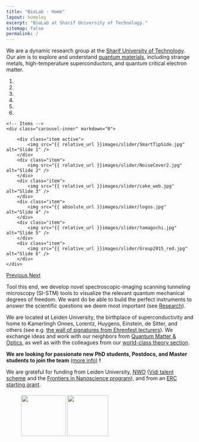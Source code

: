 ```yaml
---
title: "BioLab - Home"
layout: homelay
excerpt: "BioLab at Sharif University of Technology."
sitemap: false
permalink: /
---
```


We are a dynamic research group at the [Sharif University of Technology](http://www.sharif.ir). Our aim is to explore and understand [quantum materials](http://condensedconcepts.blogspot.nl/2013/05/what-is-quantum-matter.html), including strange metals, high-temperature superconductors, and quantum critical electron matter.


<div markdown="0" id="carousel" class="carousel slide" data-ride="carousel" data-interval="5000" data-pause="hover" >
    <!-- Menu -->
    <ol class="carousel-indicators">
        <li data-target="#carousel" data-slide-to="0" class="active"></li>
        <li data-target="#carousel" data-slide-to="1"></li>
        <li data-target="#carousel" data-slide-to="2"></li>
        <li data-target="#carousel" data-slide-to="3"></li>
        <li data-target="#carousel" data-slide-to="4"></li>
        <li data-target="#carousel" data-slide-to="5"></li>
    </ol>

    <!-- Items -->
    <div class="carousel-inner" markdown="0">

        <div class="item active">
            <img src="{{ relative_url }}images/slider/SmartTipSide.jpg" alt="Slide 1" />
        </div>
        <div class="item">
            <img src="{{ relative_url }}images/slider/NoiseCover2.jpg" alt="Slide 2" />
        </div>
        <div class="item">
            <img src="{{ relative_url }}images/slider/cake_web.jpg" alt="Slide 3" />
        </div>
        <div class="item">
            <img src="{{ absolute_url }}images/slider/logos.jpg" alt="Slide 4" />
        </div>
        <div class="item">
            <img src="{{ relative_url }}images/slider/tamagochi.jpg" alt="Slide 5" />
        </div>
        <div class="item">
            <img src="{{ relative_url }}images/slider/Group2015_red.jpg" alt="Slide 6" />
        </div>
    </div>
  <a class="left carousel-control" href="#carousel" role="button" data-slide="prev">
    <span class="glyphicon glyphicon-chevron-left" aria-hidden="true"></span>
    <span class="sr-only">Previous</span>
  </a>
  <a class="right carousel-control" href="#carousel" role="button" data-slide="next">
    <span class="glyphicon glyphicon-chevron-right" aria-hidden="true"></span>
    <span class="sr-only">Next</span>
  </a>
</div>




Tool this end, we develop novel spectroscopic-imaging scanning tunneling microscopy (SI-STM) tools to visualize the relevant quantum mechanical degrees of freedom. We want do be able to build the perfect instruments to answer the  scientific questions we deem most important (see [Research](research)).

We are located at Leiden University, the birthplace of superconductivity and home to Kamerlingh Onnes, Lorentz, Huygens, Einstein, de Sitter, and others (see e.g. [the wall of signatures from Ehrenfest lecturers](https://www.lorentz.leidenuniv.nl/history/colloquium/muur_heel.html)). We exchange ideas and work with our neighbors from [Quantum Matter & Optics](http://www.physics.leidenuniv.nl/qo-home), as well as with the colleagues from our [world-class theory section](https://www.lorentz.leidenuniv.nl).

 **We are  looking for passionate new PhD students, Postdocs, and Master students to join the team** [(more info)](vacancies) **!**


We are grateful for funding from Leiden University, [NWO](www.nwo.nl) ([Vidi talent scheme](http://www.nwo.nl/en/research-and-results/programmes/Talent+Scheme) and the [Frontiers in Nanoscience program](https://www.universiteitleiden.nl/en/research/research-projects/science/frontiers-of-nanoscience-nanofront)), and from an [ERC starting grant](https://erc.europa.eu/funding/starting-grants).

<figure class="fourth" style="margin-top: 20px">
  <img src="{{ relative_url }}images/logopic/Logo_SUT.png" style="width: 120px; height: 110px;">
  <img src="{{ relative_url }}images/logopic/Logo_royan.jpg" style="width: 110px; height: 110px;">
</figure>
